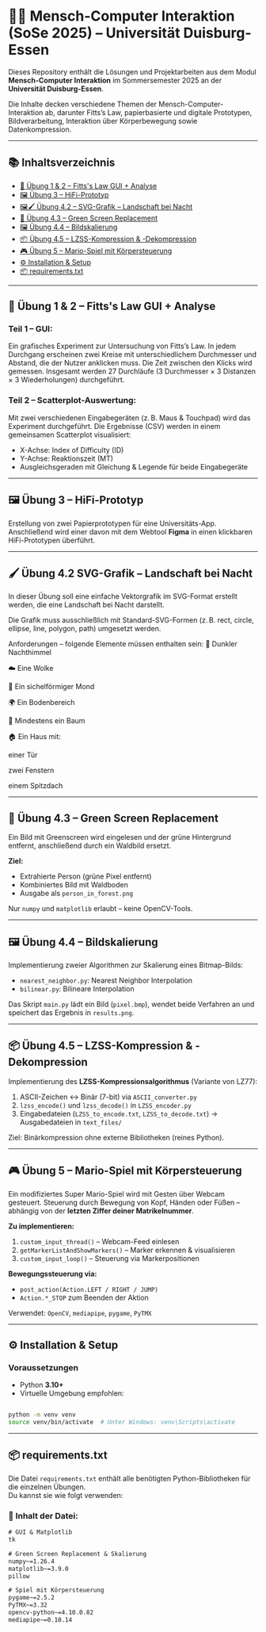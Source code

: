 # 👨‍💻 Mensch-Computer Interaktion (SoSe 2025) – Universität Duisburg-Essen

Dieses Repository enthält die Lösungen und Projektarbeiten aus dem Modul **Mensch-Computer Interaktion** im Sommersemester 2025 an der **Universität Duisburg-Essen**.

Die Inhalte decken verschiedene Themen der Mensch-Computer-Interaktion ab, darunter Fitts’s Law, papierbasierte und digitale Prototypen, Bildverarbeitung, Interaktion über Körperbewegung sowie Datenkompression.

---

## 📚 Inhaltsverzeichnis

- [🧪 Übung 1 & 2 – Fitts's Law GUI + Analyse](#-übung-1--2--fittss-law-gui--analyse)
- [🖼️ Übung 3 – HiFi-Prototyp](#️-übung-3--hifi-prototyp)
- [🖼🖌️ Übung 4.2 – SVG-Grafik – Landschaft bei Nacht](#️️-übung-42--svg-grafik--landschaft-bei-nacht)
- [🌳 Übung 4.3 – Green Screen Replacement](#-übung-43--green-screen-replacement)
- [🖼️ Übung 4.4 – Bildskalierung](#️-übung-44--bildskalierung)
- [📦 Übung 4.5 – LZSS-Kompression & -Dekompression](#-übung-45--lzss-kompression--dekompression)
- [🎮 Übung 5 – Mario-Spiel mit Körpersteuerung](#-übung-5--mario-spiel-mit-körpersteuerung)
- [⚙️ Installation & Setup](#️-installation--setup)
- [📦 requirements.txt](#-requirementstxt)

---

## 🧪 Übung 1 & 2 – Fitts's Law GUI + Analyse

### Teil 1 – GUI:
Ein grafisches Experiment zur Untersuchung von Fitts’s Law. In jedem Durchgang erscheinen zwei Kreise mit unterschiedlichem Durchmesser und Abstand, die der Nutzer anklicken muss. Die Zeit zwischen den Klicks wird gemessen. Insgesamt werden 27 Durchläufe (3 Durchmesser × 3 Distanzen × 3 Wiederholungen) durchgeführt.

### Teil 2 – Scatterplot-Auswertung:
Mit zwei verschiedenen Eingabegeräten (z. B. Maus & Touchpad) wird das Experiment durchgeführt. Die Ergebnisse (CSV) werden in einem gemeinsamen Scatterplot visualisiert:
- X-Achse: Index of Difficulty (ID)
- Y-Achse: Reaktionszeit (MT)
- Ausgleichsgeraden mit Gleichung & Legende für beide Eingabegeräte

---

## 🖼️ Übung 3 – HiFi-Prototyp

Erstellung von zwei Papierprototypen für eine Universitäts-App. Anschließend wird einer davon mit dem Webtool **Figma** in einen klickbaren HiFi-Prototypen überführt.


---

## 🖌️ Übung 4.2  SVG-Grafik – Landschaft bei Nacht

In dieser Übung soll eine einfache Vektorgrafik im SVG-Format erstellt werden, die eine Landschaft bei Nacht darstellt.

Die Grafik muss ausschließlich mit Standard-SVG-Formen (z. B. rect, circle, ellipse, line, polygon, path) umgesetzt werden.

Anforderungen – folgende Elemente müssen enthalten sein:
🌌 Dunkler Nachthimmel

☁️ Eine Wolke

🌙 Ein sichelförmiger Mond

🌍 Ein Bodenbereich

🌳 Mindestens ein Baum

🏠 Ein Haus mit:

einer Tür

zwei Fenstern

einem Spitzdach

---

## 🌳 Übung 4.3 – Green Screen Replacement

Ein Bild mit Greenscreen wird eingelesen und der grüne Hintergrund entfernt, anschließend durch ein Waldbild ersetzt.

**Ziel:**
- Extrahierte Person (grüne Pixel entfernt)
- Kombiniertes Bild mit Waldboden
- Ausgabe als `person_in_forest.png`

Nur `numpy` und `matplotlib` erlaubt – keine OpenCV-Tools.

---

## 🖼️ Übung 4.4 – Bildskalierung

Implementierung zweier Algorithmen zur Skalierung eines Bitmap-Bilds:

- `nearest_neighbor.py`: Nearest Neighbor Interpolation
- `bilinear.py`: Bilineare Interpolation

Das Skript `main.py` lädt ein Bild (`pixel.bmp`), wendet beide Verfahren an und speichert das Ergebnis in `results.png`.

---

## 📦 Übung 4.5 – LZSS-Kompression & -Dekompression

Implementierung des **LZSS-Kompressionsalgorithmus** (Variante von LZ77):

1. ASCII-Zeichen ↔ Binär (7-bit) via `ASCII_converter.py`
2. `lzss_encode()` und `lzss_decode()` in `LZSS_encoder.py`
3. Eingabedateien (`LZSS_to_encode.txt`, `LZSS_to_decode.txt`) → Ausgabedateien in `text_files/`

Ziel: Binärkompression ohne externe Bibliotheken (reines Python).

---

## 🎮 Übung 5 – Mario-Spiel mit Körpersteuerung

Ein modifiziertes Super Mario-Spiel wird mit Gesten über Webcam gesteuert. Steuerung durch Bewegung von Kopf, Händen oder Füßen – abhängig von der **letzten Ziffer deiner Matrikelnummer**.

**Zu implementieren:**

1. `custom_input_thread()` – Webcam-Feed einlesen
2. `getMarkerListAndShowMarkers()` – Marker erkennen & visualisieren
3. `custom_input_loop()` – Steuerung via Markerpositionen

**Bewegungssteuerung via:**
- `post_action(Action.LEFT / RIGHT / JUMP)`
- `Action.*_STOP` zum Beenden der Aktion

Verwendet: `OpenCV`, `mediapipe`, `pygame`, `PyTMX`

---

## ⚙️ Installation & Setup

### Voraussetzungen

- Python **3.10+**
- Virtuelle Umgebung empfohlen:

```bash

python -m venv venv
source venv/bin/activate  # Unter Windows: venv\Scripts\activate

````
---


## 📦 requirements.txt

Die Datei `requirements.txt` enthält alle benötigten Python-Bibliotheken für die einzelnen Übungen.  
Du kannst sie wie folgt verwenden:

### 📁 Inhalt der Datei:

```txt
# GUI & Matplotlib
tk

# Green Screen Replacement & Skalierung
numpy~=1.26.4
matplotlib~=3.9.0
pillow

# Spiel mit Körpersteuerung
pygame~=2.5.2
PyTMX~=3.32
opencv-python~=4.10.0.82
mediapipe~=0.10.14
